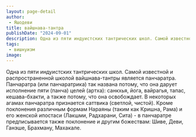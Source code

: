 ```yaml
---
layout: page-detail
author:
 - Яшодеви
title: вайшнава-тантра
publishDate: "2024-09-01"
description: Одна из пяти индуистских тантрических школ. Самой известной и распространенной школой вайшнава-тантры является панчаратра. Панчаратра (или панчаратрика) так названа потому, что она дарует исполнение пяти (панча) целей (артха) санкхья, йога, вайрагья, тапас, кешава-бхакти, а также потому, что она освобождает. В некоторых агамах панчаратра признается саттвика (светлой, чистой). Кроме поклонения различным формам Нараяны (таким как Кришна, Рама) и его женской ипостаси (Лакшми, Радхарани, Сита) - в панчаратре предписывается также поклонение и другим божествам Шиве, Деви, Ганэше, Брахману, Махакале.
tags:
 - вишнуизм
image: 
---
```


Одна из пяти индуистских тантрических школ. Самой известной и распространенной школой вайшнава-тантры является панчаратра. Панчаратра (или панчаратрика) так названа потому, что она дарует исполнение пяти (панча) целей (артха): санкхья, йога, вайрагья, тапас, кешава-бхакти, а также потому, что она освобождает. В некоторых агамах панчаратра признается саттвика (светлой, чистой). Кроме поклонения различным формам Нараяны (таким как Кришна, Рама) и его женской ипостаси (Лакшми, Радхарани, Сита) - в панчаратре предписывается также поклонение и другим божествам: Шиве, Деви, Ганэше, Брахману, Махакале.

